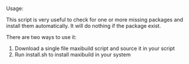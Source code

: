 Usage:

This script is very useful to check for one or more missing packages and install them automatically. It will do nothing if the package exist.

There are two ways to use it:

1) Download a single file maxibuild script and source it in your script
2) Run install.sh to install maxibuild in your system